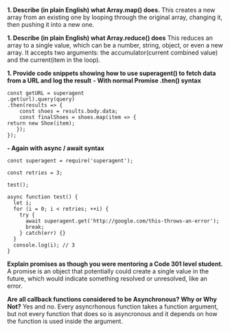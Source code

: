 **1. Describe (in plain English) what Array.map() does.**
This creates a new array from an existing one by looping through the original array, changing it, then pushing it into a new one.

**1. Describe (in plain English) what Array.reduce() does**
This reduces an array to a single value, which can be a number, string, object, or even a new array.  It accepts two arguments: the accumulator(current combined value) and the current(item in the loop).

**1. Provide code snippets showing how to use superagent() to fetch data from a URL and log the result**
**- With normal Promise .then() syntax**
```
const getURL = superagent
.get(url).query(query)
.then(results => {
	const shoes = results.body.data;
	const finalShoes = shoes.map(item => {
return new Shoe(item);
   });
});
```

**- Again with async / await syntax**
```
const superagent = require('superagent');

const retries = 3;

test();

async function test() {
  let i;
  for (i = 0; i < retries; ++i) {
    try {
      await superagent.get('http://google.com/this-throws-an-error');
      break;
    } catch(err) {}
  }
  console.log(i); // 3
}
```

**Explain promises as though you were mentoring a Code 301 level student.**
A promise is an object that potentially could create a single value in the future, which would indicate something resolved or unresolved, like an error.

**Are all callback functions considered to be Asynchronous? Why or Why Not?**
Yes and no.  Every asyncrhonous function takes a function argument, but not every function that does so is asyncronous and it depends on how the function is used inside the argument.